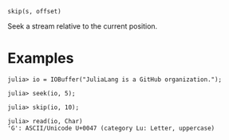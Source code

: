 ```
skip(s, offset)
```

Seek a stream relative to the current position.

# Examples

```jldoctest
julia> io = IOBuffer("JuliaLang is a GitHub organization.");

julia> seek(io, 5);

julia> skip(io, 10);

julia> read(io, Char)
'G': ASCII/Unicode U+0047 (category Lu: Letter, uppercase)
```
